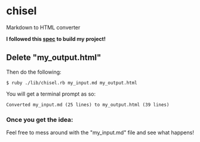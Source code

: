 # chisel
Markdown to HTML converter

**I followed this [spec](https://github.com/JumpstartLab/curriculum/blob/master/source/projects/chisel.markdown) to build my project!**

## Delete "my_output.html"

Then do the following:

    $ ruby ./lib/chisel.rb my_input.md my_output.html

You will get a terminal prompt as so:

    Converted my_input.md (25 lines) to my_output.html (39 lines)

### Once you get the idea: 

Feel free to mess around with the "my_input.md" file and see what happens!


